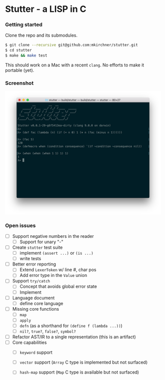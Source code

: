 Stutter - a LISP in C
=====================

### Getting started

Clone the repo and its submodules.

```bash
$ git clone --recursive git@github.com:mkirchner/stutter.git
$ cd stutter
$ make && make test
```

This should work on a Mac with a recent `clang`. No efforts to make it portable
(yet).

### Screenshot

![screenshot](doc/screenshot.png)

### Open issues

- [ ] Support negative numbers in the reader
  - [ ] Support for unary "-"
- [ ] Create `stutter` test suite
  - [ ] implement `(assert ...)` or `(is ...)`
  - [ ] write tests
- [ ] Better error reporting
  - [ ] Extend `LexerToken` w/ line #, char pos
  - [ ] Add error type in the `Value` union
- [ ] Support `try/catch`
  - [ ] Concept that avoids global error state
  - [ ] Implement
- [ ] Language document
  - [ ] define core language  
- [ ] Missing core functions
  - [ ] `map`
  - [ ] `apply`
  - [ ] `defn` (as a shorthand for `(define f (lambda ...))`)
  - [ ] `nil?`, `true?`, `false?`, `symbol?`
- [ ] Refactor AST/IR to a single representation (this is an artifact)
- [ ] Core capabilities
  - [ ] `keyword` support
  - [ ] `vector` support (`Array` C type is implemented but not surfaced)
  - [ ] `hash-map` support (`Map` C type is available but not surfaced)

